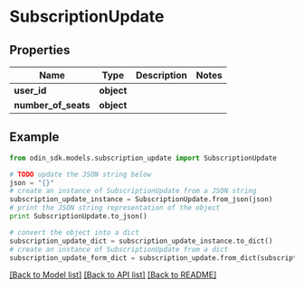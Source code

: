 # SubscriptionUpdate


## Properties

Name | Type | Description | Notes
------------ | ------------- | ------------- | -------------
**user_id** | **object** |  | 
**number_of_seats** | **object** |  | 

## Example

```python
from odin_sdk.models.subscription_update import SubscriptionUpdate

# TODO update the JSON string below
json = "{}"
# create an instance of SubscriptionUpdate from a JSON string
subscription_update_instance = SubscriptionUpdate.from_json(json)
# print the JSON string representation of the object
print SubscriptionUpdate.to_json()

# convert the object into a dict
subscription_update_dict = subscription_update_instance.to_dict()
# create an instance of SubscriptionUpdate from a dict
subscription_update_form_dict = subscription_update.from_dict(subscription_update_dict)
```
[[Back to Model list]](../README.md#documentation-for-models) [[Back to API list]](../README.md#documentation-for-api-endpoints) [[Back to README]](../README.md)


